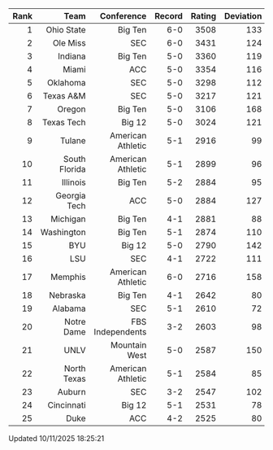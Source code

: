 | Rank  | Team                 | Conference           | Record   | Rating | Deviation |
| ---:  | ---:                 | ---:                 | ---:     | ---:   | ---:      |
| 1     | Ohio State           | Big Ten              | 6-0      | 3508   | 133       |
| 2     | Ole Miss             | SEC                  | 6-0      | 3431   | 124       |
| 3     | Indiana              | Big Ten              | 5-0      | 3360   | 119       |
| 4     | Miami                | ACC                  | 5-0      | 3354   | 116       |
| 5     | Oklahoma             | SEC                  | 5-0      | 3298   | 112       |
| 6     | Texas A&M            | SEC                  | 5-0      | 3217   | 121       |
| 7     | Oregon               | Big Ten              | 5-0      | 3106   | 168       |
| 8     | Texas Tech           | Big 12               | 5-0      | 3024   | 121       |
| 9     | Tulane               | American Athletic    | 5-1      | 2916   | 99        |
| 10    | South Florida        | American Athletic    | 5-1      | 2899   | 96        |
| 11    | Illinois             | Big Ten              | 5-2      | 2884   | 95        |
| 12    | Georgia Tech         | ACC                  | 5-0      | 2884   | 127       |
| 13    | Michigan             | Big Ten              | 4-1      | 2881   | 88        |
| 14    | Washington           | Big Ten              | 5-1      | 2874   | 110       |
| 15    | BYU                  | Big 12               | 5-0      | 2790   | 142       |
| 16    | LSU                  | SEC                  | 4-1      | 2722   | 111       |
| 17    | Memphis              | American Athletic    | 6-0      | 2716   | 158       |
| 18    | Nebraska             | Big Ten              | 4-1      | 2642   | 80        |
| 19    | Alabama              | SEC                  | 5-1      | 2610   | 72        |
| 20    | Notre Dame           | FBS Independents     | 3-2      | 2603   | 98        |
| 21    | UNLV                 | Mountain West        | 5-0      | 2587   | 150       |
| 22    | North Texas          | American Athletic    | 5-1      | 2584   | 85        |
| 23    | Auburn               | SEC                  | 3-2      | 2547   | 102       |
| 24    | Cincinnati           | Big 12               | 5-1      | 2531   | 78        |
| 25    | Duke                 | ACC                  | 4-2      | 2525   | 80        |

Updated 10/11/2025 18:25:21
